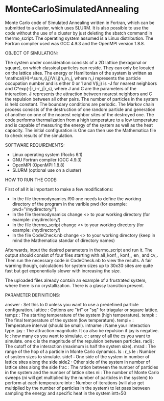 # MonteCarloSimulatedAnnealing
Monte Carlo code of Simulated Annealing written in Fortran, which can be submitted to a cluster, which uses SLURM.
It is also possible to use the code without the use of a cluster by just deleting the sbatch command in thermo_script. The operating system assumed is a Linux distribution. The Fortran compiler used was GCC 4.9.3 and the OpenMPI version 1.8.8.

OBJECT OF SIMULATION:

The system under consideration consists of a 2D lattice (hexagonal or square), on which classical particles can reside. They can only be located on the lattice sites. The energy or Hamiltonian of the system is written as
\mathcal{H}=\sum_{i,j}V(i,j)n_in_j,
where n_i represents the particle occupation number and is either 0 or 1 and V(i,j) is -J for nearest neighbors and C*exp(-|r_i-r_j|r_s), where J and C are the parameters of the interaction. J represents the attraction between nearest neighbors and C the repulsion between all other pairs. The number of particles in the system is held constant. The boundary conditions are periodic. The Markov chain process consists of the destruction of one random particle and generation of another on one of the nearest neighbor sites of the destroyed one.
The code performs thermalization from a high temperature to a low temperature and is capable of measuring the energy of the system as well as the heat capacity. The initial configuration is  One can then use the Mathematica file to check results of the simulation.

SOFTWARE REQUIREMENTS:

- Linux operating system (Rocks 6.1)
- GNU Fortran compiler (GCC 4.9.3)
- OpenMPI (OpenMPI 1.8.8)
- SLURM (optional use on a cluster)

HOW TO RUN THE CODE:

First of all it is important to make a few modifications:

- In the file thermodynamics.f90 one needs to define the working directory of the program in the varible pwd (for example: pwd="/mydirectory/").
- In the file thermodynamics change <<ENTER THE WORKING DIRECTORY>> to your working directory (for example: /mydirectory/)
- In the file thermo_script change <<ENTER THE WORKING DIRECTORY>> to your working directory (for example: /mydirectory/)
- In the file CodeCheck.nb change <<ENTER THE WORKING DIRECTORY>> to your working directory (keep in mind the Mathematica standar of directory names)

Afterwards, input the desired parameters in thermo_script and run it. The output should consist of four files starting with all_konf_, konf_, en_ and cv_. Then run the necessary code in CodeCheck.nb to view the results. A fair warning though, calculations for system sizes up to 30x30 sites are quite fast but get exponentially slower with increasing the size.

The uploaded files already contain an example of a frustrated system, where there is no crystallization. There is a glassy transition present.

PARAMETER DEFINITIONS:

answer : Set this to 0 unless you want to use a predefined particle configuration.
lattice : Options are "tri" or "sq" for triagular or square lattice.
tempz : The starting temperature of the system (high temperature).
tempk : The final temperature of the system (low temperature).
tempi= : Temperature interval (should be small).
intname : Name your interaction type.
jay : The attraction magnitude. It ca also be repulsion if jay is negative.
lc : how many cs you want to simulate.
c : array of all the cs you want to simulate. one c is the magnitude of the repulsion between particles.
radij : The cutoff of the interaction (maximum is half the system size).
mrad : The range of the hop of a particle in Monte Carlo dynamics.
ls : r_s
le : Number of system sizes to simulate.
side1 : One side of the system in number of lattice sites along the side
side2 : Other side of the system in number of lattice sites along the side
frac : The ration between the number of particles in the system and the number of lattice sites
ni : The number of Monte Carlo sweeps (ni will get multiplied by the number of particles in the system) to perform at each temperature
intv : Number of iterations (will also get multiplied by the number of particles in the system) to let pass between sampling the energy and specific heat in the system
intt=50
